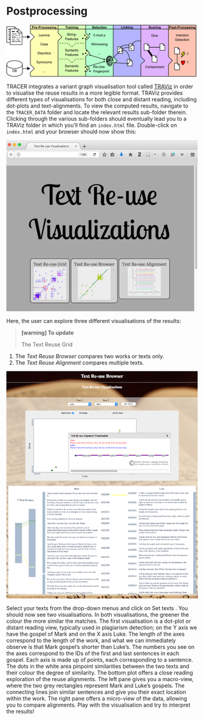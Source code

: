 # Postprocessing

![](/assets/architecture.png)

TRACER integrates a variant graph visualisation tool called [TRAViz](http://www.traviz.vizcovery.org/) in order to visualise the reuse results in a more legible format. TRAViz provides different types of visualisations for both close and distant reading, including dot-plots and text-alignments. To view the computed results, navigate to the `TRACER_DATA` folder and locate the relevant results sub-folder therein. Clicking through the various sub-folders should eventually lead you to a TRAViz folder in which you’ll find an `index.html` file. Double-click on `index.html` and your browser should now show this:

![](/assets/visualizations.png)

Here, the user can explore three different visualisations of the results:

> **\[warning\] To update**
>
> The Text Reuse Grid

1. The _Text Reuse Browser_ compares two works or texts only.
2. The _Text Reuse Alignment_ compares multiple texts. 

![](/assets/traviz_2.png)

Select your texts from the drop-down menus and click on Set texts . You should now see two visualisations. In both visualisations, the greener the colour the more similar the matches. The first visualisation is a dot-plot or distant reading view, typically used in plagiarism detection; on the Y axis we have the gospel of Mark and on the X axis Luke. The length of the axes correspond to the length of the work, and what we can immediately observe is that Mark gospel’s shorter than Luke’s. The numbers you see on the axes correspond to the IDs of the first and last sentences in each gospel. Each axis is made up of points, each corresponding to a sentence. The dots in the white area pinpoint similarities between the two texts and their colour the degree of similarity. The bottom plot offers a close reading exploration of the reuse alignments. The left pane gives you a macro-view, where the two grey rectangles represent Mark and Luke’s gospels. The connecting lines join similar sentences and give you their exact location within the work. The right pane offers a micro-view of the data, allowing you to compare alignments. Play with the visualisation and try to interpret the results!

